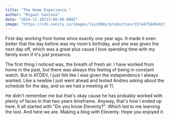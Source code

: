 ```yaml
---
title: "The Home Experience." 
author: "Miguel Santana" 
date: "2024-11-18T13:00:00.000Z" 
image: "https://cdn.sanity.io/images/lxyz888x/production/157a675840ab15cf4d453aafce0e08f38944c457-626x351.png"
---
```

First day working from home since exactly one year ago. It made it even better that the day before was my mom's birthday, and she was given the next day off, which was a great plus cause I love spending time with my family even if it's just presence.

The first thing I noticed was, the breath of fresh air. I have worked from home in the past, but there was always this feeling of being in constant watch. But in ATDEV, I just felt like I was given the independence I always wanted. Like a newbie I just went ahead and texted Andres asking about the schedule for the day, and so we had a meeting at 11.

He didn't remember me but that's okay cause he has probably worked with plenty of faces in that two years timeframe. Anyway, that's how I ended up here. It all started with "Do you know Eleventy?". Which led to me learning the tool. And here we are. Making a blog with Eleventy. Hope you enjoyed it.